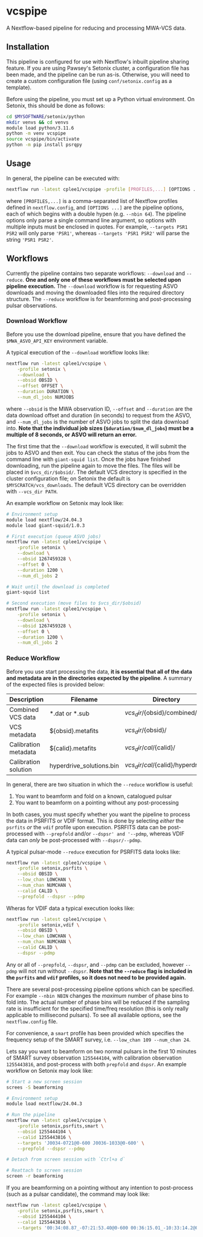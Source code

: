 # vcspipe
A Nextflow-based pipeline for reducing and processing MWA-VCS data.

## Installation
This pipeline is configured for use with Nextflow's inbuilt pipeline sharing feature. If you are using Pawsey's Setonix cluster, a configuration file has been made, and the pipeline can be run as-is. Otherwise, you will need to create a custom configuration file (using `conf/setonix.config` as a template).

Before using the pipeline, you must set up a Python virtual environment. On Setonix, this should be done as follows:
```bash
cd $MYSOFTWARE/setonix/python
mkdir venvs && cd venvs
module load python/3.11.6
python -m venv vcspipe
source vcspipe/bin/activate
python -m pip install psrqpy
```

## Usage
In general, the pipeline can be executed with:
```bash
nextflow run -latest cplee1/vcspipe -profile [PROFILES,...] [OPTIONS ...]
```
where `[PROFILES,...]` is a comma-separated list of Nextflow profiles defined in `nextflow.config`, and `[OPTIONS ...]` are the pipeline options, each of which begins with a double hypen (e.g. `--nbin 64`). The pipeline options only parse a single command line argument, so options with multiple inputs must be enclosed in quotes. For example, `--targets PSR1 PSR2` will only parse `'PSR1'`, whereas `--targets 'PSR1 PSR2'` will parse the string `'PSR1 PSR2'`.

## Workflows
Currently the pipeline contains two separate workflows: `--download` and `--reduce`. **One and only one of these workflows must be selected upon pipeline execution.** The `--download` workflow is for requesting ASVO downloads and moving the downloaded files into the required directory structure. The `--reduce` workflow is for beamforming and post-processing pulsar observations.

### Download Workflow
Before you use the download pipeline, ensure that you have defined the `$MWA_ASVO_API_KEY` environment variable.

A typical execution of the `--download` workflow looks like:
```bash
nextflow run -latest cplee1/vcspipe \
    -profile setonix \
    --download \
    --obsid OBSID \
    --offset OFFSET \
    --duration DURATION \
    --num_dl_jobs NUMJOBS
```
where `--obsid` is the MWA observation ID, `--offset` and `--duration` are the data download offset and duration (in seconds) to request from the ASVO, and `--num_dl_jobs` is the number of ASVO jobs to split the data download into. **Note that the individual job sizes (`$duration/$num_dl_jobs`) must be a multiple of 8 seconds, or ASVO will return an error.**

The first time that the `--download` workflow is executed, it will submit the jobs to ASVO and then exit. You can check the status of the jobs from the command line with `giant-squid list`. Once the jobs have finished downloading, run the pipeline again to move the files. The files will be placed in `$vcs_dir/$obsid/`. The default VCS directory is specified in the cluster configuration file; on Setonix the default is `$MYSCRATCH/vcs_downloads`. The default VCS directory can be overridden with `--vcs_dir PATH`.

An example workflow on Setonix may look like:
```bash
# Environment setup
module load nextflow/24.04.3
module load giant-squid/1.0.3

# First execution (queue ASVO jobs)
nextflow run -latest cplee1/vcspipe \
    -profile setonix \
    --download \
    --obsid 1267459328 \
    --offset 0 \
    --duration 1200 \
    --num_dl_jobs 2

# Wait until the download is completed
giant-squid list

# Second execution (move files to $vcs_dir/$obsid)
nextflow run -latest cplee1/vcspipe \
    -profile setonix \
    --download \
    --obsid 1267459328 \
    --offset 0 \
    --duration 1200 \
    --num_dl_jobs 2
```

### Reduce Workflow
Before you use start processing the data, **it is essential that all of the data and metadata are in the directories expected by the pipeline**. A summary of the expected files is provided below:

| Description          | Filename                 | Directory                           |
|----------------------|--------------------------|-------------------------------------|
| Combined VCS data    | *.dat or *.sub           | ${vcs_dir}/${obsid}/combined/       |
| VCS metadata         | ${obsid}.metafits        | ${vcs_dir}/${obsid}/                |
| Calibration metadata | ${calid}.metafits        | ${vcs_dir}/cal/${calid}/            |
| Calibration solution | hyperdrive_solutions.bin | ${vcs_dir}/cal/${calid}/hyperdrive/ |

In general, there are two situation in which the `--reduce` workflow is useful:

1. You want to beamform and fold on a known, catalogued pulsar
2. You want to beamform on a pointing without any post-processing

In both cases, you must specify whether you want the pipeline to process the data in PSRFITS or VDIF format. This is done by selecting _either_ the `psrfits` _or_ the `vdif` profile upon execution. PSRFITS data can be post-processed with `--prepfold` and/or `--dspsr' and '--pdmp`, whereas VDIF data can _only_ be post-processed with `--dspsr/--pdmp`.

A typical pulsar-mode `--reduce` execution for PSRFITS data looks like:
```bash
nextflow run -latest cplee1/vcspipe \
    -profile setonix,psrfits \
    --obsid OBSID \
    --low_chan LOWCHAN \
    --num_chan NUMCHAN \
    --calid CALID \
    --prepfold --dspsr --pdmp
```
Wheras for VDIF data a typical execution looks like:
```bash
nextflow run -latest cplee1/vcspipe \
    -profile setonix,vdif \
    --obsid OBSID \
    --low_chan LOWCHAN \
    --num_chan NUMCHAN \
    --calid CALID \
    --dspsr --pdmp
```
Any or all of `--prepfold`, `--dspsr`, and `--pdmp` can be excluded, however `--pdmp` will not run without `--dspsr`. **Note that the `--reduce` flag is included in the `psrfits` and `vdif` profiles, so it does not need to be provided again.**

There are several post-processing pipeline options which can be specified. For example `--nbin NBIN` changes the _maximum_ number of phase bins to fold into. The actual number of phase bins will be reduced if the sampling rate is insufficient for the specified time/freq resolution (this is only really applicable to millisecond pulsars). To see all available options, see the `nextflow.config` file.

For convenience, a `smart` profile has been provided which specifies the frequency setup of the SMART survey, i.e. `--low_chan 109 --num_chan 24`.

Lets say you want to beamform on two normal pulsars in the first 10 minutes of SMART survey observation `1255444104`, with calibration observation `1255443816`, and post-process with both `prepfold` and `dspsr`. An example workflow on Setonix may look like:
```bash
# Start a new screen session
screes -S beamforming

# Environment setup
module load nextflow/24.04.3

# Run the pipeline
nextflow run -latest cplee1/vcspipe \
    -profile setonix,psrfits,smart \
    --obsid 1255444104 \
    --calid 1255443816 \
    --targets 'J0034-0721@0-600 J0036-1033@0-600' \
    --prepfold --dspsr --pdmp

# Detach from screen session with `Ctrl+a d`

# Reattach to screen session
screen -r beamforming
```

If you are beamforming on a pointing without any intention to post-process (such as a pulsar candidate), the command may look like:
```bash
nextflow run -latest cplee1/vcspipe \
    -profile setonix,psrfits,smart \
    --obsid 1255444104 \
    --calid 1255443816 \
    --targets '00:34:08.87_-07:21:53.40@0-600 00:36:15.01_-10:33:14.2@0-600'
```